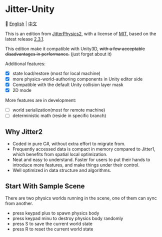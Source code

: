 # Jitter-Unity

:book: [English](./README.md) | [中文](./README.cn.md)

This is an edition from [JitterPhysics2](https://github.com/notgiven688/jitterphysics2), with a license of [MIT](https://github.com/notgiven688/jitterphysics2/blob/main/LICENSE), based on the latest release [2.3.1](https://jitterphysics.com/docs/changelog#jitter-231-06-02-2024).

This edition make it compatible with Unity3D, ~~with a few acceptable disadvantages in performance.~~ (just forget about it)

Additional features:

- [x] state load/restore (most for local machine)
- [x] more physics-world-authoring components in Unity editor side
- [x] Compatible with the default Unity collision layer mask
- [x] 2D mode

More features are in development:

- [ ] world serialization(most for remote machine)
- [ ] deterministic math (reside in specific branch)

## Why Jitter2

* Coded in pure C#, without extra effort to migrate from.
* Frequently accessed data is compact in memory compared to Jitter1, which benefits from spatial local optimization.
* Neat and easy to understand. Faster for users to put their hands to introduce more features, and make things under their control.
* Well optimized in data structure and algorithms.

## Start With Sample Scene

There are two physics worlds running in the scene, one of them can sync from another.

* press keypad plus to spawn physics body
* press keypad minu to destroy physics body randomly
* press S to save the current world state
* press R to reset the current world state